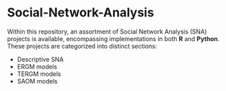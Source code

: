 # Social-Network-Analysis
Within this repository, an assortment of Social Network Analysis (SNA) projects is available, encompassing implementations in both **R** and **Python**. 
These projects are categorized into distinct sections:
 - Descriptive SNA
 - ERGM models
 - TERGM models
 - SAOM models
